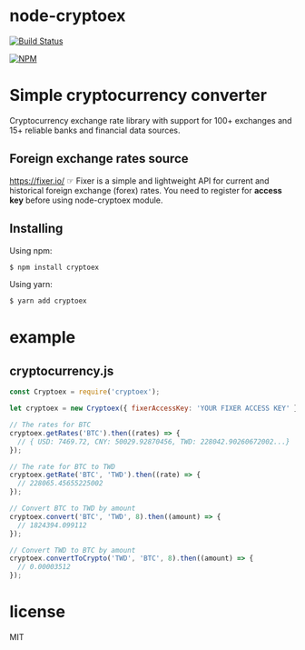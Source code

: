 # node-cryptoex

[![Build Status](https://travis-ci.org/ja3eschien/node-cryptoex.svg?branch=master)](https://travis-ci.org/ja3eschien/node-cryptoex)

[![NPM](https://nodei.co/npm/cryptoex.png?downloads=true&downloadRank=true&stars=true)](https://nodei.co/npm/cryptoex/)

# Simple cryptocurrency converter

Cryptocurrency exchange rate library with support for 100+ exchanges and 15+ reliable banks and financial data sources.

## Foreign exchange rates source

https://fixer.io/ ☞ Fixer is a simple and lightweight API for current and historical foreign exchange (forex) rates.
You need to register for **access key** before using node-cryptoex module.

## Installing

Using npm:

```bash
$ npm install cryptoex
```

Using yarn:

```bash
$ yarn add cryptoex
```

# example

## cryptocurrency.js

```js
const Cryptoex = require('cryptoex');

let cryptoex = new Cryptoex({ fixerAccessKey: 'YOUR FIXER ACCESS KEY' });

// The rates for BTC
cryptoex.getRates('BTC').then((rates) => {
  // { USD: 7469.72, CNY: 50029.92870456, TWD: 228042.90260672002...}
});

// The rate for BTC to TWD
cryptoex.getRate('BTC', 'TWD').then((rate) => {
  // 228065.45655225002
});

// Convert BTC to TWD by amount
cryptoex.convert('BTC', 'TWD', 8).then((amount) => {
  // 1824394.099112
});

// Convert TWD to BTC by amount
cryptoex.convertToCrypto('TWD', 'BTC', 8).then((amount) => {
  // 0.00003512
});
```

# license

MIT